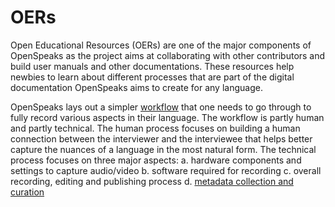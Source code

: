 # OERs
Open Educational Resources (OERs) are one of the major components of OpenSpeaks as the project aims at collaborating with other contributors and build user manuals and other documentations. These resources help newbies to learn about different processes that are part of the digital documentation OpenSpeaks aims to create for any language.

OpenSpeaks lays out a simpler [workflow](https://openspeaks.com/toolkits/av/#Workflow) that one needs to go through to fully record various aspects in their language. The workflow is partly human and partly technical. The human process focuses on building a human connection between the interviewer and the interviewee that helps better capture the nuances of a language in the most natural form. The technical process focuses on three major aspects:
 a. hardware components and settings to capture audio/video
 b. software required for recording
 c. overall recording, editing and publishing process
 d. [metadata collection and curation](https://openspeaks.com/toolkits/av/#Metadata)

